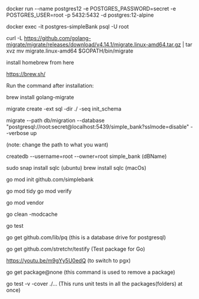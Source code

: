 <!-- Docker command to run postgress image -->

docker run --name postgres12 -e POSTGRES_PASSWORD=secret -e POSTGRES_USER=root -p 5432:5432 -d postgres:12-alpine

<!-- To exec into postgres image -->

docker exec -it postgres-simpleBank psql -U root

<!-- installing Golang Migrate for Linux Ubuntu 20.04 -->

curl -L https://github.com/golang-migrate/migrate/releases/download/v4.14.1/migrate.linux-amd64.tar.gz | tar xvz
mv migrate.linux-amd64 $GOPATH/bin/migrate

install homebrew from here

https://brew.sh/

Run the command after installation:

brew install golang-migrate

<!-- Creating migration command for Golang -->
<!-- seq (sequential version number for the migration file) -->
<!-- init_schema (migration file name) -->
<!-- -ext sql -dir ./  means the extension should be sql and the migration directory should be the current directory-->

migrate create -ext sql -dir ./ -seq init_schema

<!--Migrate Up command-->

migrate --path db/migration --database "postgresql://root:secret@localhost:5439/simple_bank?sslmode=disable" --verbose up

(note: change the path to what you want)

<!-- To create DB in postgres docker -->

createdb --username=root --owner=root simple_bank (dBName)

<!-- make migratedown -->

<!-- Install SQLC ORM to manage interaction with DB -->

sudo snap install sqlc (ubuntu)
brew install sqlc (macOs)

<!-- Note we have
GORM
SQLX
SQLC
Default Database interaction
 -->

<!-- Seeting up Go Modules to manage dependencies -->

go mod init github.com/simplebank

<!-- Tidy cleans up the go.mod and go mod verify
will verify that your dependencies
match the requirements specified in the go.mod
-->

go mod tidy
go mod verify

<!-- This generates a vendor folder for packages -->

go mod vendor

<!-- To clean dependencies cache -->
<!-- github.com/simplebank -->

go clean -modcache

 <!-- To run Go test -->

 <!-- cd into the folders where we have the test files and execute -->

go test

 <!-- Database driver to helps to communicate with database like postgres is lib/pq -->

 <!-- how to install it is -->

go get github.com/lib/pq (this is a database drive for postgresql)

go get github.com/stretchr/testify (Test package for Go)

https://youtu.be/m9gYy5U0edQ (to switch to pgx)

go get package@none (this command is used to remove a package)

go test -v -cover ./... (This runs unit tests in all the packages(folders) at once)

